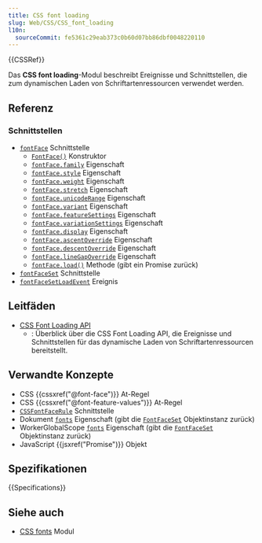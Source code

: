 ```yaml
---
title: CSS font loading
slug: Web/CSS/CSS_font_loading
l10n:
  sourceCommit: fe5361c29eab373c0b60d07bb86dbf0048220110
---
```


{{CSSRef}}

Das **CSS font loading**-Modul beschreibt Ereignisse und Schnittstellen, die zum dynamischen Laden von Schriftartenressourcen verwendet werden.

## Referenz

### Schnittstellen

- [`fontFace`](/de/docs/Web/API/FontFace) Schnittstelle
  - [`FontFace()`](/de/docs/Web/API/FontFace/FontFace) Konstruktor
  - [`fontFace.family`](/de/docs/Web/API/FontFace/family) Eigenschaft
  - [`fontFace.style`](/de/docs/Web/API/FontFace/style) Eigenschaft
  - [`fontFace.weight`](/de/docs/Web/API/FontFace/weight) Eigenschaft
  - [`fontFace.stretch`](/de/docs/Web/API/FontFace/stretch) Eigenschaft
  - [`fontFace.unicodeRange`](/de/docs/Web/API/FontFace/unicodeRange) Eigenschaft
  - [`fontFace.variant`](/de/docs/Web/API/FontFace/variant) Eigenschaft
  - [`fontFace.featureSettings`](/de/docs/Web/API/FontFace/featureSettings) Eigenschaft
  - [`fontFace.variationSettings`](/de/docs/Web/API/FontFace/variationSettings) Eigenschaft
  - [`fontFace.display`](/de/docs/Web/API/FontFace/display) Eigenschaft
  - [`fontFace.ascentOverride`](/de/docs/Web/API/FontFace/ascentOverride) Eigenschaft
  - [`fontFace.descentOverride`](/de/docs/Web/API/FontFace/descentOverride) Eigenschaft
  - [`fontFace.lineGapOverride`](/de/docs/Web/API/FontFace/lineGapOverride) Eigenschaft
  - [`fontFace.load()`](/de/docs/Web/API/FontFace/load) Methode (gibt ein Promise zurück)
- [`fontFaceSet`](/de/docs/Web/API/FontFaceSet) Schnittstelle
- [`fontFaceSetLoadEvent`](/de/docs/Web/API/FontFaceSetLoadEvent) Ereignis

## Leitfäden

- [CSS Font Loading API](/de/docs/Web/API/CSS_Font_Loading_API)
  - : Überblick über die CSS Font Loading API, die Ereignisse und Schnittstellen für das dynamische Laden von Schriftartenressourcen bereitstellt.

## Verwandte Konzepte

- CSS {{cssxref("@font-face")}} At-Regel
- CSS {{cssxref("@font-feature-values")}} At-Regel
- [`CSSFontFaceRule`](/de/docs/Web/API/CSSFontFaceRule) Schnittstelle
- Dokument [`fonts`](/de/docs/Web/API/Document/fonts) Eigenschaft (gibt die [`FontFaceSet`](/de/docs/Web/API/FontFaceSet) Objektinstanz zurück)
- WorkerGlobalScope [`fonts`](/de/docs/Web/API/WorkerGlobalScope/fonts) Eigenschaft (gibt die [`FontFaceSet`](/de/docs/Web/API/FontFaceSet) Objektinstanz zurück)
- JavaScript {{jsxref("Promise")}} Objekt

## Spezifikationen

{{Specifications}}

## Siehe auch

- [CSS fonts](/de/docs/Web/CSS/CSS_fonts) Modul
